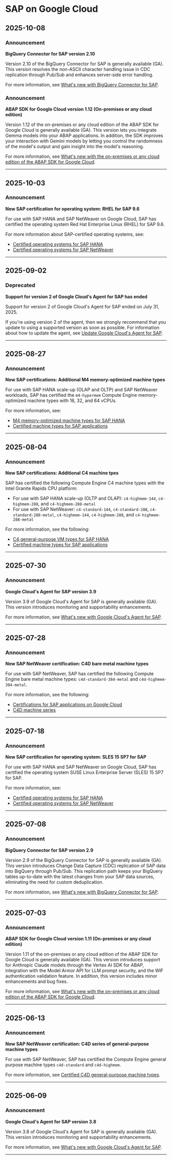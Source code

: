 # SAP on Google Cloud

## 2025-10-08

### Announcement

**BigQuery Connector for SAP version 2.10**

Version 2.10 of the BigQuery Connector for SAP is generally available (GA). This version resolves the non-ASCII character handling issue in CDC replication through Pub/Sub and enhances server-side error handling.

For more information, see [What's new with BigQuery Connector for SAP](https://docs.cloud.google.com/sap/docs/bq-connector/whats-new#version-2-10).

### Announcement

**ABAP SDK for Google Cloud version 1.12 (On-premises or any cloud edition)**

Version 1.12 of the on-premises or any cloud edition of the ABAP SDK for Google Cloud is generally available (GA). This version lets you integrate Gemma models into your ABAP applications. In addition, the SDK improves your interaction with Gemini models by letting you control the randomness of the model's output and gain insight into the model's reasoning.

For more information, see [What's new with the on-premises or any cloud edition of the ABAP SDK for Google Cloud](https://docs.cloud.google.com/sap/docs/abap-sdk/on-premises-or-any-cloud/whats-new#version-1-12).

---
## 2025-10-03

### Announcement

**New SAP certification for operating system: RHEL for SAP 9.6**

For use with SAP HANA and SAP NetWeaver on Google Cloud, SAP has certified the operating system Red Hat Enterprise Linux (RHEL) for SAP 9.6.

For more information about SAP-certified operating systems, see:

* [Certified operating systems for SAP HANA](https://docs.cloud.google.com/sap/docs/sap-hana-os-support#quick_reference_table)
* [Certified operating systems for SAP NetWeaver](https://docs.cloud.google.com/sap/docs/netweaver-os-support#quick_reference_table)

---
## 2025-09-02

### Deprecated

**Support for version 2 of Google Cloud's Agent for SAP has ended**

Support for version 2 of Google Cloud's Agent for SAP ended on July 31, 2025.

If you're using version 2 of the agent, then we strongly recommend that you update to using a supported version as soon as possible. For information about how to update the agent, see [Update Google Cloud's Agent for SAP](https://cloud.google.com/sap/docs/agent-for-sap/latest/operations#agent4sap-update).

---
## 2025-08-27

### Announcement

**New SAP certifications: Additional M4 memory-optimized machine types**

For use with SAP HANA scale-up (OLAP and OLTP) and SAP NetWeaver workloads, SAP has certified the `m4-hypermem` Compute Engine memory-optimized machine types with 16, 32, and 64 vCPUs.

For more information, see:

* [M4 memory-optimized machine types for SAP HANA](https://cloud.google.com/sap/docs/sap-hana-planning-guide#m4-memory-optimized)
* [Certified machine types for SAP applications](https://cloud.google.com/sap/docs/certifications-sap-apps#sap-certified-vms)

---
## 2025-08-04

### Announcement

**New SAP certifications: Additional C4 machine tpes**

SAP has certified the following Compute Engine C4 machine types with the Intel Granite Rapids CPU platform:

* For use with SAP HANA scale-up (OLTP and OLAP): `c4-highmem-144`, `c4-highmem-288`, and `c4-highmem-288-metal`
* For use with SAP NetWeaver: `c4-standard-144`, `c4-standard-288`, `c4-standard-288-metal`, `c4-highmem-144`, `c4-highmem-288`, and `c4-highmem-288-metal`

For more information, see the following:

* [C4 general-purpose VM types for SAP HANA](https://cloud.google.com/sap/docs/sap-hana-planning-guide#hana-cert-c4)
* [Certified machine types for SAP applications](https://cloud.google.com/sap/docs/certifications-sap-apps#sap-certified-vms)

---
## 2025-07-30

### Announcement

**Google Cloud's Agent for SAP version 3.9**

Version 3.9 of Google Cloud's Agent for SAP is generally available (GA). This version introduces monitoring and supportability enhancements.

For more information, see [What's new with Google Cloud's Agent for SAP](https://cloud.google.com/sap/docs/agent-for-sap/whats-new).

---
## 2025-07-28

### Announcement

**New SAP NetWeaver certification: C4D bare metal machine types**

For use with SAP NetWeaver, SAP has certified the following Compute Engine bare metal machine types: `c4d-standard-384-metal` and `c4d-highmem-384-metal`.

For more information, see the following:

* [Certifications for SAP applications on Google Cloud](https://cloud.google.com/sap/docs/certifications-sap-apps#sap-certified-vms-gen-purpose-c4d)
* [C4D machine series](https://cloud.google.com/compute/docs/general-purpose-machines#c4d_series)

---
## 2025-07-18

### Announcement

**New SAP certification for operating system: SLES 15 SP7 for SAP**

For use with SAP HANA and SAP NetWeaver on Google Cloud, SAP has certified the operating system SUSE Linux Enterprise Server (SLES) 15 SP7 for SAP.

For more information, see:

* [Certified operating systems for SAP HANA](https://cloud.google.com/sap/docs/sap-hana-os-support#quick_reference_table)
* [Certified operating systems for SAP NetWeaver](https://cloud.google.com/sap/docs/netweaver-os-support#quick_reference_table)

---
## 2025-07-08

### Announcement

**BigQuery Connector for SAP version 2.9**

Version 2.9 of the BigQuery Connector for SAP is generally available (GA). This version introduces Change Data Capture (CDC) replication of SAP data into BigQuery through Pub/Sub. This replication path keeps your BigQuery tables up-to-date with the latest changes from your SAP data sources, eliminating the need for custom deduplication.

For more information, see [What's new with BigQuery Connector for SAP](https://cloud.google.com/sap/docs/bq-connector/whats-new#version-2-9).

---
## 2025-07-03

### Announcement

**ABAP SDK for Google Cloud version 1.11 (On-premises or any cloud edition)**

Version 1.11 of the on-premises or any cloud edition of the ABAP SDK for Google Cloud is generally available (GA). This version introduces support for Anthropic Claude models through the Vertex AI SDK for ABAP, integration with the Model Armor API for LLM prompt security, and the WIF authentication validation feature. In addition, this version includes minor enhancements and bug fixes.

For more information, see [What's new with the on-premises or any cloud edition of the ABAP SDK for Google Cloud](https://cloud.google.com/solutions/sap/docs/abap-sdk/on-premises-or-any-cloud/whats-new#version-1-11).

---
## 2025-06-13

### Announcement

**New SAP NetWeaver certification: C4D series of general-purpose machine types**

For use with SAP NetWeaver, SAP has certified the Compute Engine general purpose machine types `c4d-standard` and `c4d-highmem`.

For more information, see [Certified C4D general-purpose machine types](https://cloud.google.com/solutions/sap/docs/certifications-sap-apps#sap-certified-vms-gen-purpose-c4d).

---
## 2025-06-09

### Announcement

**Google Cloud's Agent for SAP version 3.8**

Version 3.8 of Google Cloud's Agent for SAP is generally available (GA). This version introduces monitoring and supportability enhancements.

For more information, see [What's new with Google Cloud's Agent for SAP](https://cloud.google.com/solutions/sap/docs/agent-for-sap/whats-new).

---
